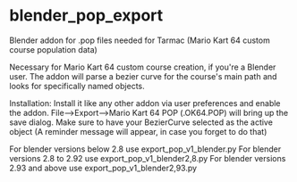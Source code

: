 # blender_pop_export
Blender addon for .pop files needed for Tarmac (Mario Kart 64 custom course population data)

Necessary for Mario Kart 64 custom course creation, if you're a Blender user.
The addon will parse a bezier curve for the course's main path and looks for specifically named objects.


Installation: 
Install it like any other addon via user preferences and enable the addon.
File-->Export-->Mario Kart 64 POP (.OK64.POP) will bring up the save dialog.
Make sure to have your BezierCurve selected as the active object (A reminder message will appear, in case you forget to do that)

For blender versions below 2.8 use export_pop_v1_blender.py
For blender versions 2.8 to 2.92 use export_pop_v1_blender2,8.py
For blender versions 2.93 and above use export_pop_v1_blender2,93.py
